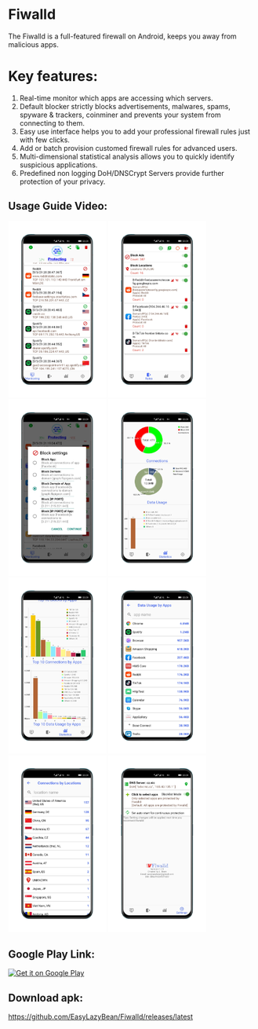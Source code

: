 # Fiwalld
The Fiwalld is a full-featured firewall on Android, keeps you away from malicious apps.

# Key features:

1. Real-time monitor which apps are accessing which servers.
2. Default blocker strictly blocks advertisements, malwares, spams, spyware & trackers, coinminer and prevents your system from connecting to them.
3. Easy use interface helps you to add your professional firewall rules just with few clicks.
4. Add or batch provision customed firewall rules for advanced users.
5. Multi-dimensional statistical analysis allows you to quickly identify suspicious applications.
6. Predefined non logging DoH/DNSCrypt Servers provide further protection of your privacy.

## Usage Guide Video:

<p float="left">
        <img alt="Logo" src="https://github.com/EasyLazyBean/Fiwalld/blob/main/11.png" width="200"/>
        <img alt="Logo" src="https://github.com/EasyLazyBean/Fiwalld/blob/main/12.png" width="200"/>
        <img alt="Logo" src="https://github.com/EasyLazyBean/Fiwalld/blob/main/13.png" width="200"/>
        <img alt="Logo" src="https://github.com/EasyLazyBean/Fiwalld/blob/main/14.png" width="200"/>
        <img alt="Logo" src="https://github.com/EasyLazyBean/Fiwalld/blob/main/15.png" width="200"/>
        <img alt="Logo" src="https://github.com/EasyLazyBean/Fiwalld/blob/main/16.png" width="200"/>
        <img alt="Logo" src="https://github.com/EasyLazyBean/Fiwalld/blob/main/17.png" width="200"/>
        <img alt="Logo" src="https://github.com/EasyLazyBean/Fiwalld/blob/main/18.png" width="200"/>
</p>

## Google Play Link:

<a href="https://play.google.com/store/apps/details?id=com.lazybean.vfiwalld"><img alt="Get it on Google Play" src="https://play.google.com/intl/en_us/badges/images/generic/en-play-badge.png" height=60px /></a>

## Download apk:

https://github.com/EasyLazyBean/Fiwalld/releases/latest
